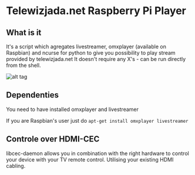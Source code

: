 # Telewizjada.net Raspberry Pi Player

## What is it
It's a script which agregates livestreamer, omxplayer (available on Raspbian) and ncurse for python to give you possibility to play stream provided by telewizjada.net
It doesn't require any X's - can be run directly from the shell.

![alt tag](http://i.imgur.com/IB657Yr.png)

## Dependenties
You need to have installed omxplayer and livestreamer

If you are Raspbian's user just do `apt-get install omxplayer livestreamer`

## Controle over HDMI-CEC
libcec-daemon allows you in combination with the right hardware to control your device with your TV remote control. Utilising your existing HDMI cabling.
